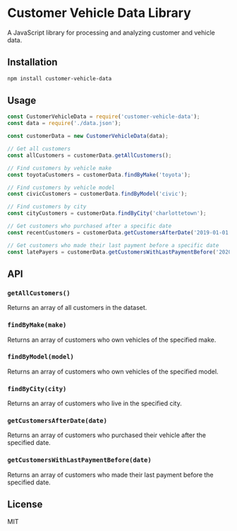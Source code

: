# Customer Vehicle Data Library

A JavaScript library for processing and analyzing customer and vehicle data.

## Installation

```bash
npm install customer-vehicle-data
```

## Usage

```javascript
const CustomerVehicleData = require('customer-vehicle-data');
const data = require('./data.json');

const customerData = new CustomerVehicleData(data);

// Get all customers
const allCustomers = customerData.getAllCustomers();

// Find customers by vehicle make
const toyotaCustomers = customerData.findByMake('toyota');

// Find customers by vehicle model
const civicCustomers = customerData.findByModel('civic');

// Find customers by city
const cityCustomers = customerData.findByCity('charlottetown');

// Get customers who purchased after a specific date
const recentCustomers = customerData.getCustomersAfterDate('2019-01-01');

// Get customers who made their last payment before a specific date
const latePayers = customerData.getCustomersWithLastPaymentBefore('2020-12-31');
```

## API

### `getAllCustomers()`
Returns an array of all customers in the dataset.

### `findByMake(make)`
Returns an array of customers who own vehicles of the specified make.

### `findByModel(model)`
Returns an array of customers who own vehicles of the specified model.

### `findByCity(city)`
Returns an array of customers who live in the specified city.

### `getCustomersAfterDate(date)`
Returns an array of customers who purchased their vehicle after the specified date.

### `getCustomersWithLastPaymentBefore(date)`
Returns an array of customers who made their last payment before the specified date.

## License

MIT 